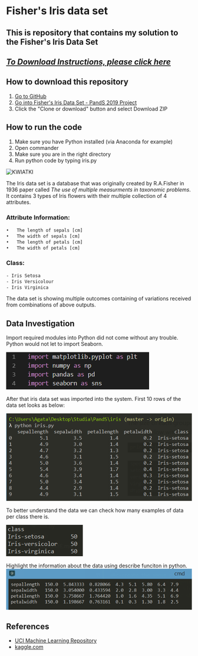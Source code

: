 # Fisher's Iris data set
## This is repository that contains my solution to the Fisher's Iris Data Set 
## [*To Download Instructions, please click here*](https://github.com/ianmcloughlin/project-pands/raw/master/project.pdf)

## How to download this repository  

1. [Go to GitHub](https://github.com/kmieluu)
2. [Go into Fisher's Iris Data Set - PandS 2019 Project](https://github.com/kmieluu/Fisher-s-Iris-Data-Set---PandS-2019-Project)
3. Click the "Clone or download" button and select Download ZIP

## How to run the code

1. Make sure you have Python installed (via Anaconda for example)
2. Open commander
3. Make sure you are in the right directory
4. Run python code by typing iris.py

![KWIATKI](https://user-images.githubusercontent.com/47505151/56806631-625ec480-6824-11e9-9108-665023156900.PNG)

The Iris data set is a database that was originally created by R.A.Fisher in 1936 paper called *The use of multiple measurments in taxonomic problems*. It contains 3 types of Iris flowers with their multiple collection of 4 attributes.

### Attribute Information: 
    •	The length of sepals [cm]
    •	The width of sepals [cm]
    •	The length of petals [cm]
    •	The width of petals [cm]

### Class:
    - Iris Setosa
    - Iris Versicolour
    - Iris Virginica

The data set is showing multiple outcomes containing of variations received from combinations of above outputs.

## Data Investigation

Import required modules into Python did not come without any trouble.
Python would not let to import Seaborn.

![Modules](https://github.com/kmieluu/Fisher-s-Iris-Data-Set---PandS-2019-Project/blob/master/Images/modules.PNG)

After that iris data set was imported into the system.
First 10 rows of the data set looks as below:

![Iris Data Set](https://github.com/kmieluu/Fisher-s-Iris-Data-Set---PandS-2019-Project/blob/master/Images/IrisTop10.PNG)

To better understand the data we can check how many examples of data per class there is.
<br>

![Number of Instances](https://github.com/kmieluu/Fisher-s-Iris-Data-Set---PandS-2019-Project/blob/master/Images/NoI.PNG)

Highlight the information about the data using describe funciton in python.
![Describe Attributes](https://github.com/kmieluu/Fisher-s-Iris-Data-Set---PandS-2019-Project/blob/master/Images/attrdescr.PNG)



## References

- [UCI Machine Learning Repository](http://archive.ics.uci.edu/ml/datasets/Iris)
- [kaggle.com](https://www.kaggle.com/lalitharajesh/iris-dataset-exploratory-data-analysis)
